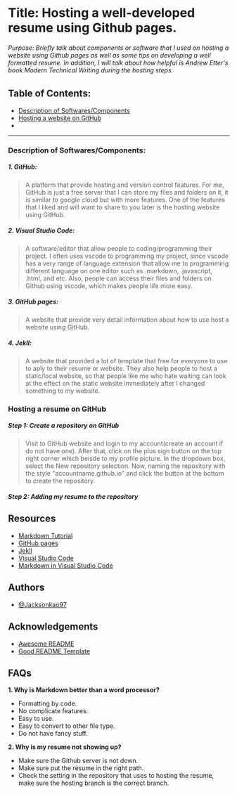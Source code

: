 # Title: Hosting a well-developed resume using Github pages.

###### Purpose: Briefly talk about components or software that I used on hosting a website using Github pages as well as some tips on developing a well formatted resume. In addition, I will talk about how helpful is _Andrew Etter's book Modern Technical Writing_ during the hosting steps.

## Table of Contents:

- [Description of Softwares/Components](#description-of-softwarescomponents)
- [Hosting a website on GitHub](#hosting-a-website-on-github)
- []()
-- --
### Description of Softwares/Components:

##### 1. GitHub:
   > A platform that provide hosting and version control features. For me, GitHub is just a free server that I can store my files and folders on it, it is similar to google cloud but with more features. One of the features that I liked and will want to share to you later is the hosting website using GitHub.
##### 2. Visual Studio Code:
   > A software/editor that allow people to coding/programming their project. I often uses vscode to programming my project, since vscode has a very range of language extension that allow me to programming different language on one editor such as .markdown, .javascript, .html, and etc. Also, people can access their files and folders on Github using vscode, which makes people life more easy.
##### 3. GitHub pages:
   > A website that provide very detail information about how to use host a website using GitHub.
##### 4. Jekll:
   > A website that provided a lot of template that free for everyone to use to aply to their resume or website. They also help people to host a static/local website, so that people like me who hate waiting can look at the effect on the static website immediately after I changed something to my website.

### Hosting a resume on GitHub

##### Step 1: Create a repository on GitHub
   >Visit to GitHub website and login to my account(create an account if do not have one). After that, click on the plus sign button on the top right corner which beisde to my profile picture. In the dropdown box, select the New repository selection. Now, naming the repository with the style "accountname.github.io" and click the button at the bottom to create the repository.
   <!--Will add image and GIF here-->
##### Step 2: Adding my resume to the repository
   >



## Resources

- [Markdown Tutorial](https://www.markdowntutorial.com/)
- [GitHub pages](https://pages.github.com/)
- [Jekll](https://jekyllrb.com/)
- [Visual Studio Code](https://code.visualstudio.com/)
- [Markdown in Visual Studio Code](https://code.visualstudio.com/docs/languages/markdown)

## Authors

- [@Jacksonkao97](https://github.com/Jacksonkao97)

## Acknowledgements

- [Awesome README](https://github.com/matiassingers/awesome-readme)
- [Good README Template](https://github.com/PurpleBooth/a-good-readme-template)

## FAQs

**1. Why is Markdown better than a word processor?**
   - Formatting by code.
   - No complicate features.
   - Easy to use.
   - Easy to convert to other file type.
   - Do not have fancy stuff.

**2. Why is my resume not showing up?**
   - Make sure the Github server is not down.
   - Make sure put the resume in the right path.
   - Check the setting in the repository that uses to hosting the resume, make sure the hosting branch is the correct branch.